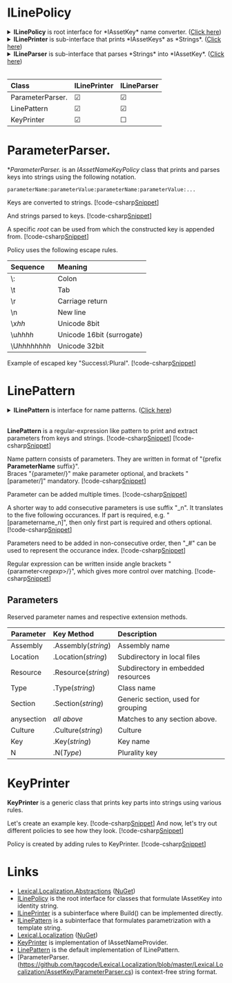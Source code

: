 ﻿# ILinePolicy
<details>
  <summary><b>ILinePolicy</b> is root interface for *IAssetKey* name converter. (<u>Click here</u>)</summary>
[!code-csharp[Snippet](../../Lexical.Localization.Abstractions/AssetKey/ILinePolicy.cs#ILinePolicy)]
</details>

<details>
  <summary><b>ILinePrinter</b> is sub-interface that prints *IAssetKeys* as *Strings*. (<u>Click here</u>)</summary>
[!code-csharp[Snippet](../../Lexical.Localization.Abstractions/AssetKey/ILinePolicy.cs#ILinePrinter)]
</details>

<details>
  <summary><b>ILineParser</b> is sub-interface that parses *Strings* into *IAssetKey*. (<u>Click here</u>)</summary>
[!code-csharp[Snippet](../../Lexical.Localization.Abstractions/AssetKey/ILinePolicy.cs#ILineParser)]
</details>

<br />

| Class | ILinePrinter | ILineParser |
|:-------|:-------|:--------|
| ParameterParser.| &#9745; | &#9745; |
| LinePattern | &#9745;  | &#9745; |
| KeyPrinter | &#9745; | &#9744; |

# ParameterParser.
**ParameterParser.* is an *IAssetNameKeyPolicy* class that prints and parses keys into strings using the following notation.
```none
parameterName:parameterValue:parameterName:parameterValue:...
```

Keys are converted to strings.
[!code-csharp[Snippet](ParameterParser.Examples.cs#Snippet_2)]

And strings parsed to keys.
[!code-csharp[Snippet](ParameterParser.Examples.cs#Snippet_0)]

A specific *root* can be used from which the constructed key is appended from.
[!code-csharp[Snippet](ParameterParser.Examples.cs#Snippet_0b)]

Policy uses the following escape rules.

| Sequence | Meaning |
|:---------|:--------|
| \\: | Colon |
| \\t | Tab |
| \\r | Carriage return |
| \\n | New line |
| \\x<i>hh</i> | Unicode 8bit |
| \\u<i>hhhh</i> | Unicode 16bit (surrogate) |
| \\U<i>hhhhhhhh</i> | Unicode 32bit |

Example of escaped key "Success\\:Plural".
[!code-csharp[Snippet](ParameterParser.Examples.cs#Snippet_1)]

# LinePattern
<details>
  <summary><b>ILinePattern</b> is interface for name patterns. (<u>Click here</u>)</summary>
[!code-csharp[Snippet](../../Lexical.Localization.Abstractions/AssetKey/ILinePattern.cs#Interface)]
</details>
<br />

**LinePattern** is a regular-expression like pattern to print and extract parameters from keys and strings.
[!code-csharp[Snippet](LinePattern_Examples.cs#Snippet_1)]
[!code-csharp[Snippet](LinePattern_Examples.cs#Snippet_2)]

Name pattern consists of parameters. They are written in format of "{prefix **ParameterName** suffix}".  
Braces "{parameter/}" make parameter optional, and brackets "[parameter/]" mandatory.
[!code-csharp[Snippet](LinePattern_Examples.cs#Snippet_3)]

Parameter can be added multiple times.
[!code-csharp[Snippet](LinePattern_Examples.cs#Snippet_4b)]

A shorter way to add consecutive parameters is use suffix "_n". It translates to the five following occurances.
If part is required, e.g. "[parametername_n]", then only first part is required and others optional.
[!code-csharp[Snippet](LinePattern_Examples.cs#Snippet_4c)]

Parameters need to be added in non-consecutive order, then "_#" can be used to represent the occurance index.
[!code-csharp[Snippet](LinePattern_Examples.cs#Snippet_4d)]

Regular expression can be written inside angle brackets "{parameter&lt;*regexp*&gt;/}", which gives more control over matching.
[!code-csharp[Snippet](LinePattern_Examples.cs#Snippet_5)]

## Parameters
Reserved parameter names and respective extension methods.

| Parameter | Key Method  | Description |
|----------|:--------|:------------|
| Assembly | .Assembly(*string*) | Assembly name |
| Location | .Location(*string*) | Subdirectory in local files |
| Resource | .Resource(*string*) | Subdirectory in embedded resources |
| Type | .Type(*string*) | Class name |
| Section | .Section(*string*) | Generic section, used for grouping |
| anysection | *all above* | Matches to any section above. |
| Culture  | .Culture(*string*) | Culture |
| Key | .Key(*string*) | Key name |
| N | .N(*Type*) | Plurality key |

# KeyPrinter
**KeyPrinter** is a generic class that prints key parts into strings using various rules.

Let's create an example key.
[!code-csharp[Snippet](KeyPrinter_Examples.cs#Snippet_1)]
And now, let's try out different policies to see how they look.
[!code-csharp[Snippet](KeyPrinter_Examples.cs#Snippet_2)]

Policy is created by adding rules to KeyPrinter.
[!code-csharp[Snippet](KeyPrinter_Examples.cs#Snippet_3)]

# Links
* [Lexical.Localization.Abstractions](https://github.com/tagcode/Lexical.Localization/tree/master/Lexical.Localization.Abstractions) ([NuGet](https://www.nuget.org/packages/Lexical.Localization.Abstractions/))
 * [ILinePolicy](https://github.com/tagcode/Lexical.Localization/blob/master/Lexical.Localization.Abstractions/AssetKey/ILinePolicy.cs) is the root interface for classes that formulate IAssetKey into identity string.
 * [ILinePrinter](https://github.com/tagcode/Lexical.Localization/blob/master/Lexical.Localization.Abstractions/AssetKey/ILinePolicy.cs) is a subinterface where Build() can be implemented directly.
 * [ILinePattern](https://github.com/tagcode/Lexical.Localization/blob/master/Lexical.Localization.Abstractions/AssetKey/ILinePattern.cs) is a subinterface that formulates parametrization with a template string.
* [Lexical.Localization](https://github.com/tagcode/Lexical.Localization/tree/master/Lexical.Localization) ([NuGet](https://www.nuget.org/packages/Lexical.Localization/))
 * [KeyPrinter](https://github.com/tagcode/Lexical.Localization/blob/master/Lexical.Localization/AssetKey/KeyPrinter.cs) is implementation of IAssetNameProvider.
 * [LinePattern](https://github.com/tagcode/Lexical.Localization/blob/master/Lexical.Localization/AssetKey/LinePattern.cs) is the default implementation of ILinePattern.
 * [ParameterParser.(https://github.com/tagcode/Lexical.Localization/blob/master/Lexical.Localization/AssetKey/ParameterParser.cs) is context-free string format.
